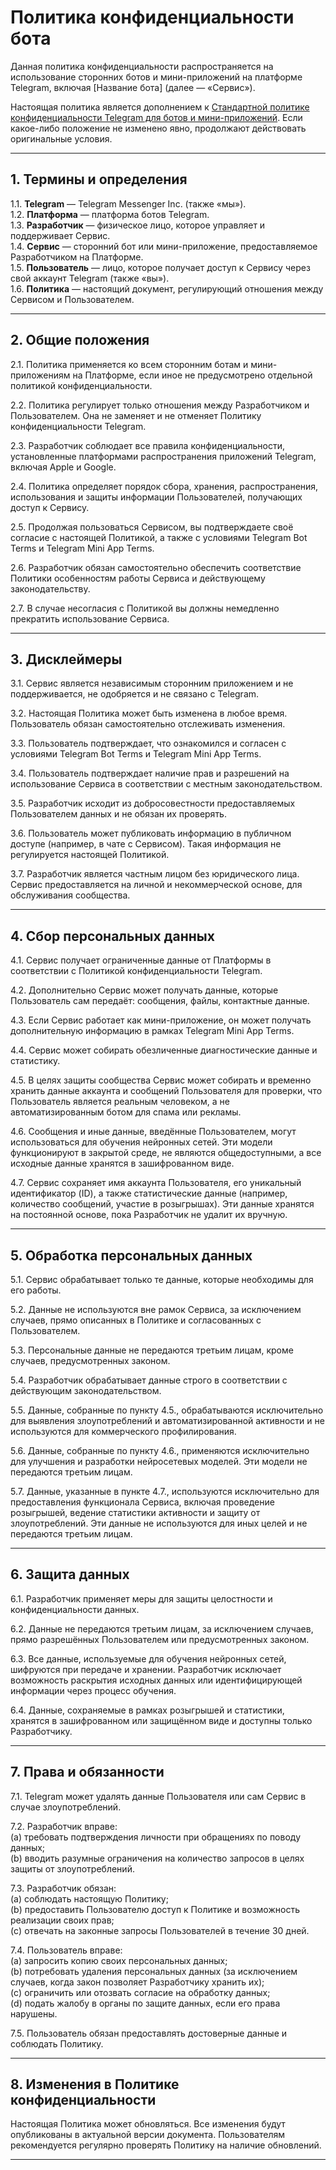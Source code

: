 # Политика конфиденциальности бота

Данная политика конфиденциальности распространяется на использование сторонних ботов и мини-приложений на платформе Telegram, включая [Название бота] (далее — «Сервис»).  

Настоящая политика является дополнением к [Стандартной политике конфиденциальности Telegram для ботов и мини-приложений](https://telegram.org/privacy-tpa). Если какое-либо положение не изменено явно, продолжают действовать оригинальные условия.

---

## 1. Термины и определения

1.1. **Telegram** — Telegram Messenger Inc. (также «мы»).  
1.2. **Платформа** — платформа ботов Telegram.  
1.3. **Разработчик** — физическое лицо, которое управляет и поддерживает Сервис.  
1.4. **Сервис** — сторонний бот или мини-приложение, предоставляемое Разработчиком на Платформе.  
1.5. **Пользователь** — лицо, которое получает доступ к Сервису через свой аккаунт Telegram (также «вы»).  
1.6. **Политика** — настоящий документ, регулирующий отношения между Сервисом и Пользователем.  

---

## 2. Общие положения

2.1. Политика применяется ко всем сторонним ботам и мини-приложениям на Платформе, если иное не предусмотрено отдельной политикой конфиденциальности.  

2.2. Политика регулирует только отношения между Разработчиком и Пользователем. Она не заменяет и не отменяет Политику конфиденциальности Telegram.  

2.3. Разработчик соблюдает все правила конфиденциальности, установленные платформами распространения приложений Telegram, включая Apple и Google.  

2.4. Политика определяет порядок сбора, хранения, распространения, использования и защиты информации Пользователей, получающих доступ к Сервису.  

2.5. Продолжая пользоваться Сервисом, вы подтверждаете своё согласие с настоящей Политикой, а также с условиями Telegram Bot Terms и Telegram Mini App Terms.  

2.6. Разработчик обязан самостоятельно обеспечить соответствие Политики особенностям работы Сервиса и действующему законодательству.  

2.7. В случае несогласия с Политикой вы должны немедленно прекратить использование Сервиса.  

---

## 3. Дисклеймеры

3.1. Сервис является независимым сторонним приложением и не поддерживается, не одобряется и не связано с Telegram.  

3.2. Настоящая Политика может быть изменена в любое время. Пользователь обязан самостоятельно отслеживать изменения.  

3.3. Пользователь подтверждает, что ознакомился и согласен с условиями Telegram Bot Terms и Telegram Mini App Terms.  

3.4. Пользователь подтверждает наличие прав и разрешений на использование Сервиса в соответствии с местным законодательством.  

3.5. Разработчик исходит из добросовестности предоставляемых Пользователем данных и не обязан их проверять.  

3.6. Пользователь может публиковать информацию в публичном доступе (например, в чате с Сервисом). Такая информация не регулируется настоящей Политикой.  

3.7. Разработчик является частным лицом без юридического лица. Сервис предоставляется на личной и некоммерческой основе, для обслуживания сообщества.  

---

## 4. Сбор персональных данных

4.1. Сервис получает ограниченные данные от Платформы в соответствии с Политикой конфиденциальности Telegram.  

4.2. Дополнительно Сервис может получать данные, которые Пользователь сам передаёт: сообщения, файлы, контактные данные.  

4.3. Если Сервис работает как мини-приложение, он может получать дополнительную информацию в рамках Telegram Mini App Terms.  

4.4. Сервис может собирать обезличенные диагностические данные и статистику.  

4.5. В целях защиты сообщества Сервис может собирать и временно хранить данные аккаунта и сообщений Пользователя для проверки, что Пользователь является реальным человеком, а не автоматизированным ботом для спама или рекламы.  

4.6. Сообщения и иные данные, введённые Пользователем, могут использоваться для обучения нейронных сетей. Эти модели функционируют в закрытой среде, не являются общедоступными, а все исходные данные хранятся в зашифрованном виде.  

4.7. Сервис сохраняет имя аккаунта Пользователя, его уникальный идентификатор (ID), а также статистические данные (например, количество сообщений, участие в розыгрышах). Эти данные хранятся на постоянной основе, пока Разработчик не удалит их вручную.

---

## 5. Обработка персональных данных

5.1. Сервис обрабатывает только те данные, которые необходимы для его работы.  

5.2. Данные не используются вне рамок Сервиса, за исключением случаев, прямо описанных в Политике и согласованных с Пользователем.  

5.3. Персональные данные не передаются третьим лицам, кроме случаев, предусмотренных законом.  

5.4. Разработчик обрабатывает данные строго в соответствии с действующим законодательством.  

5.5. Данные, собранные по пункту 4.5., обрабатываются исключительно для выявления злоупотреблений и автоматизированной активности и не используются для коммерческого профилирования.  

5.6. Данные, собранные по пункту 4.6., применяются исключительно для улучшения и разработки нейросетевых моделей. Эти модели не передаются третьим лицам.  

5.7. Данные, указанные в пункте 4.7., используются исключительно для предоставления функционала Сервиса, включая проведение розыгрышей, ведение статистики активности и защиту от злоупотреблений. Эти данные не используются для иных целей и не передаются третьим лицам.

---

## 6. Защита данных

6.1. Разработчик применяет меры для защиты целостности и конфиденциальности данных.  

6.2. Данные не передаются третьим лицам, за исключением случаев, прямо разрешённых Пользователем или предусмотренных законом.  

6.3. Все данные, используемые для обучения нейронных сетей, шифруются при передаче и хранении. Разработчик исключает возможность раскрытия исходных данных или идентифицирующей информации через процесс обучения.  

6.4. Данные, сохраняемые в рамках розыгрышей и статистики, хранятся в зашифрованном или защищённом виде и доступны только Разработчику.

---

## 7. Права и обязанности

7.1. Telegram может удалять данные Пользователя или сам Сервис в случае злоупотреблений.  

7.2. Разработчик вправе:  
(a) требовать подтверждения личности при обращениях по поводу данных;  
(b) вводить разумные ограничения на количество запросов в целях защиты от злоупотреблений.  

7.3. Разработчик обязан:  
(a) соблюдать настоящую Политику;  
(b) предоставить Пользователю доступ к Политике и возможность реализации своих прав;  
(c) отвечать на законные запросы Пользователей в течение 30 дней.  

7.4. Пользователь вправе:  
(a) запросить копию своих персональных данных;  
(b) потребовать удаления персональных данных (за исключением случаев, когда закон позволяет Разработчику хранить их);  
(c) ограничить или отозвать согласие на обработку данных;  
(d) подать жалобу в органы по защите данных, если его права нарушены.  

7.5. Пользователь обязан предоставлять достоверные данные и соблюдать Политику.  

---

## 8. Изменения в Политике конфиденциальности

Настоящая Политика может обновляться. Все изменения будут опубликованы в актуальной версии документа. Пользователям рекомендуется регулярно проверять Политику на наличие обновлений.  

---
